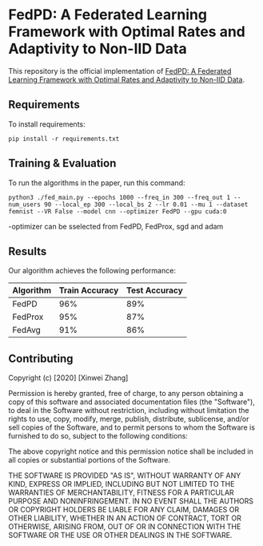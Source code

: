# FedPD: A Federated Learning Framework with Optimal Rates and Adaptivity to Non-IID Data

This repository is the official implementation of [FedPD: A Federated Learning Framework with Optimal Rates and Adaptivity to Non-IID Data](). 

## Requirements

To install requirements:

```setup
pip install -r requirements.txt
```

## Training & Evaluation

To run the algorithms in the paper, run this command:

```train
python3 ./fed_main.py --epochs 1000 --freq_in 300 --freq_out 1 --num_users 90 --local_ep 300 --local_bs 2 --lr 0.01 --mu 1 --dataset femnist --VR False --model cnn --optimizer FedPD --gpu cuda:0
```
-optimizer can be sselected from FedPD, FedProx, sgd and adam

## Results

Our algorithm achieves the following performance:

| Algorithm          | Train Accuracy  | Test Accuracy |
| ------------------ |---------------- | ------------- |
| FedPD              |       96%       |      89%      |
| FedProx            |       95%       |      87%      |
| FedAvg             |       91%       |      86%      |


## Contributing

Copyright (c) [2020] [Xinwei Zhang]

Permission is hereby granted, free of charge, to any person obtaining a copy
of this software and associated documentation files (the "Software"), to deal
in the Software without restriction, including without limitation the rights
to use, copy, modify, merge, publish, distribute, sublicense, and/or sell
copies of the Software, and to permit persons to whom the Software is
furnished to do so, subject to the following conditions:

The above copyright notice and this permission notice shall be included in all
copies or substantial portions of the Software.

THE SOFTWARE IS PROVIDED "AS IS", WITHOUT WARRANTY OF ANY KIND, EXPRESS OR
IMPLIED, INCLUDING BUT NOT LIMITED TO THE WARRANTIES OF MERCHANTABILITY,
FITNESS FOR A PARTICULAR PURPOSE AND NONINFRINGEMENT. IN NO EVENT SHALL THE
AUTHORS OR COPYRIGHT HOLDERS BE LIABLE FOR ANY CLAIM, DAMAGES OR OTHER
LIABILITY, WHETHER IN AN ACTION OF CONTRACT, TORT OR OTHERWISE, ARISING FROM,
OUT OF OR IN CONNECTION WITH THE SOFTWARE OR THE USE OR OTHER DEALINGS IN THE
SOFTWARE.

